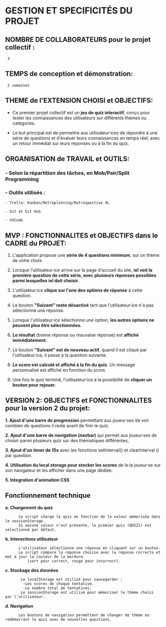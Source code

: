 # **GESTION ET SPECIFICITÉS DU PROJET**

## **NOMBRE DE COLLABORATEURS pour le projet collectif** :
     3

## **TEMPS de conception et démonstration**: 
     2 semaines

## **THEME de l'EXTENSION CHOISI et OBJECTIFS:**

  - Ce  premier projet collectif est un **jeu de quiz interactif**, conçu pour tester les connaissances des utilisateurs sur différents thèmes ou catégories.
  
  - Le but principal est de permettre aux utilisateur·ices de répondre à une série de questions et d'évaluer leurs connaissances en temps réel, avec un retour immédiat sur leurs réponses ou à la fin du quiz.

## **ORGANISATION de TRAVAIL et OUTILS:**

### - Selon la répartition des tâches, en Mob/Pair/Split Programming

### - Outils utilisés :
  
    - Trello: Kanban/Retroplanning/Retrospective 4L
    
    - Git et Git Hub
    
    - VSCode
      

## **MVP : FONCTIONNALITES et OBJECTIFS dans le CADRE du PROJET:**
 
  1. L'application propose une **série de 4 questions minimum**, sur un thème de votre choix.
    
  2. Lorsque l‘utilisateur·ice arrive sur la page d‘accueil du site, **iel voit la première question de cette série,
        avec plusieurs réponses possibles parmi lesquelles iel doit choisir.**
    
  3. L'utilisateur·ice **clique sur l'une des options de réponse** à cette question.
    
  4. Le bouton **"Suivant" reste désactivé** tant que l'utilisateur·ice n'a pas sélectionné une réponse.
    
  5. Lorsque l'utilisateur·ice sélectionne une option, **les autres options ne peuvent plus être sélectionnées.**

  6. **Le résultat** (bonne réponse ou mauvaise réponse) est **affiché immédiatement.**

  7. Le bouton **"Suivant" est de nouveau actif**, quand il est cliqué par l'utilisateur·ice,
        il passe à la question suivante.

  8. **Le score est calculé et affiché à la fin du quiz**. Un message personnalisé est affiché en fonction du score.

  9. Une fois le quiz terminé, l'utilisateur·ice a la possibilité de **cliquer un bouton pour rejouer.**
    

## **VERSION 2: OBJECTIFS et FONCTIONNALITES pour la version 2 du projet:**

  **1. Ajout d'une barre de progression** permettant aux joueur·ses de voir
        combien de questions il reste avant de finir le quiz.

  **2. Ajout d'une barre de navigation (navbar)** qui permet aux joueur·ses de choisir parmi
        plusieurs quiz sur des thématiques différentes,
         
  **3. Ajout d'un timer de 15s** avec les fonctions setInterval() et clearInterval () par question.

  **4. Utilisation du local storage pour stocker les scores** de le·la joueur·se sur son navigateur
          et les afficher dans une page dédiée.

  **5. Integration d'animation CSS**


## **Fonctionnement technique** ##

   **a. Chargement du quiz**
   
          Le script charge le quiz en fonction de la valeur mémorisée dans le sessionStorage.
          Si aucune valeur n'est présente, le premier quiz (QUIZ1) est sélectionné par défaut.
    
   **b. Interactions utilisateur**
   
          L'utilisateur sélectionne une réponse en cliquant sur un bouton.
          Le script compare la réponse choisie avec la réponse correcte et met à jour la couleur de la bordure
              (vert pour correct, rouge pour incorrect).

   **c. Stockage des données**
   
           Le localStorage est utilisé pour sauvegarder :
            -Les scores de chaque tentative.
            -Le nombre total de tentatives.
           Le sessionStorage est utilisé pour mémoriser le thème choisi par l'utilisateur.

   **d. Navigation**
   
          Les boutons de navigation permettent de changer de thème en redémarrant le quiz avec de nouvelles questions.

        

     
